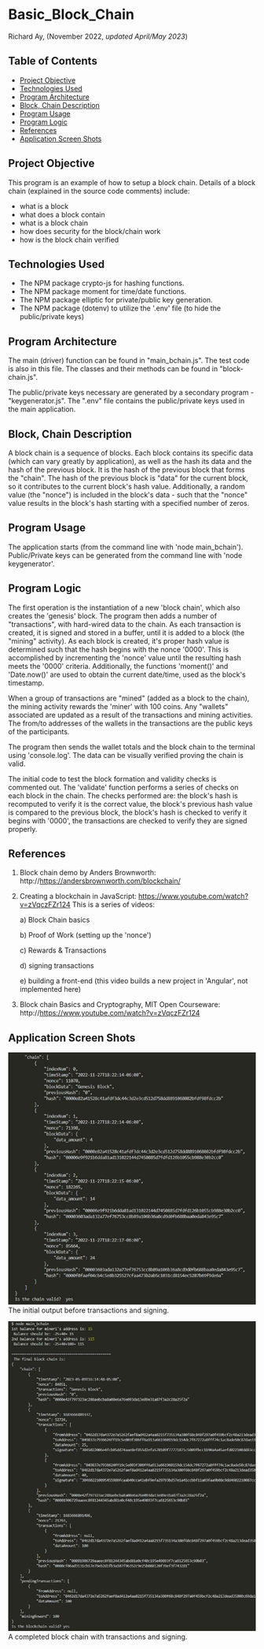 # Basic_Block_Chain


Richard Ay, (November 2022, *updated April/May 2023*)

## Table of Contents
* [Project Objective](#project-objective)
* [Technologies Used](#technologies-used)
* [Program Architecture](#program-architecture)
* [Block, Chain Description](#block-chain-description)
* [Program Usage](#program-usage)
* [Program Logic](#program-logic)
* [References](#references)
* [Application Screen Shots](#application-screen-shots)


## Project Objective
This program is an example of how to setup a block chain.  Details of a block chain (explained in the source code comments) include:
- what is a block
- what does a block contain
- what is a block chain
- how does security for the block/chain work
- how is the block chain verified

## Technologies Used
* The NPM package crypto-js for hashing functions.
* The NPM package moment for time/date functions.
* The NPM package elliptic for private/public key generation.
* The NPM package (dotenv) to utilize the '.env' file (to hide the public/private keys)

## Program Architecture
The main (driver) function can be found in "main_bchain.js".  The test code is also in this file.
The classes and their methods can be found in "block-chain.js".

The public/private keys necessary are generated by a secondary program - "keygenerator.js".  The ".env" file contains the public/private keys used in the main application.

## Block, Chain Description
A block chain is a sequence of blocks.  Each block contains its specific data (which can vary greatly by application), as well as the hash its data and the hash of the previous block.  It is the hash of the previous block that forms the "chain".  The hash of the previous block is "data" for the current block, so it contributes to the current block's hash value.  Additionally, a random value (the "nonce") is included in the block's data - such that the "nonce" value results in the block's hash starting with a specified number of zeros.  

## Program Usage
The application starts (from the command line with 'node main_bchain').
Public/Private keys can be generated from the command line with 'node keygenerator'.

## Program Logic
The first operation is the instantiation of a new 'block chain', which also creates the 'genesis' block.  The program then adds a number of "transactions", with hard-wired data to the chain.  As each transaction is created, it is signed and stored in a buffer, until it is added to a block (the "mining" activity). As each block is created, it's proper hash value is determined such that the hash begins with the nonce '0000'.  This is accomplished by incrementing the 'nonce' value until the resulting hash meets the '0000' criteria.  Additionally, the functions 'moment()' and 'Date.now()' are used to obtain the current date/time, used as the block's timestamp.

When a group of transactions are "mined" (added as a block to the chain), the mining activity rewards the 'miner' with 100 coins.  Any "wallets" associated are updated as a result of the transactions and mining activities.  The from/to addresses of the wallets in the transactions are the public keys of the participants.

The program then sends the wallet totals and the block chain to the terminal using 'console.log'.  The data can be visually verified proving the chain is valid.  

The initial code to test the block formation and validity checks is commented out.  The 'validate' function performs a series of checks on each block in the chain.  The checks performed are: the block's hash is recomputed to verify it is the correct value, the block's previous hash value is compared to the previous block, the block's hash is checked to verify it begins with '0000', the transactions are checked to verify they are signed properly.


## References
1) Block chain demo by Anders Brownworth: http://https://andersbrownworth.com/blockchain/
2) Creating a blockchain in JavaScript: https://www.youtube.com/watch?v=zVqczFZr124
   This is a series of videos:

   a) Block Chain basics

   b) Proof of Work (setting up the 'nonce')

   c) Rewards & Transactions

   d) signing transactions

   e) building a front-end (this video builds a new project in 'Angular', not implemented here)

3) Block chain Basics and Cryptography, MIT Open Courseware: http://https://www.youtube.com/watch?v=zVqczFZr124

## Application Screen Shots
![Basic_BChain Image](./block_chain.jpg)  The initial output before transactions and signing.

![Chain_w_Transactions Image](./transact_chain.jpg) A completed block chain with transactions and signing.